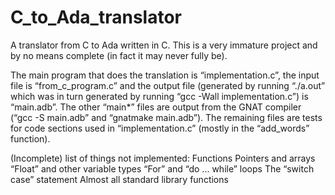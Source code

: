 # C_to_Ada_translator
A translator from C to Ada written in C.
This is a very immature project and by no means complete (in fact it may never fully be).

The main program that does the translation is “implementation.c”, the input file is “from_c_program.c” and the output file (generated by running “./a.out” which was in turn generated by running “gcc -Wall implementation.c”) is “main.adb”. The other “main\*” files are output from the GNAT compiler (“gcc -S main.adb” and “gnatmake main.adb”). The remaining files are tests for code sections used in “implementation.c” (mostly in the “add_words” function).

(Incomplete) list of things not implemented:
Functions
Pointers and arrays
“Float” and other variable types
“For” and “do ... while” loops
The “switch case” statement
Almost all standard library functions
